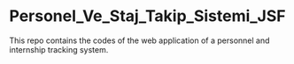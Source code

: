 # Personel_Ve_Staj_Takip_Sistemi_JSF

This repo contains the codes of the web application of a personnel and internship tracking system.
